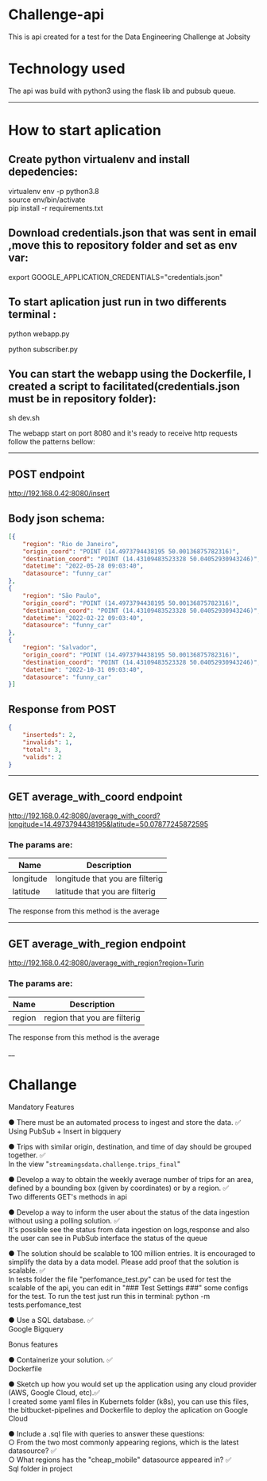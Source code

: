 # Challenge-api
This is api created for a test for the Data Engineering Challenge at Jobsity

# Technology used
The api was build with python3 using the flask lib and pubsub queue.

___

# How to start aplication
## Create python virtualenv and install depedencies:
virtualenv env -p python3.8 <br />
source env/bin/activate <br />
pip install -r requirements.txt

## Download credentials.json  that was sent in email ,move this to repository folder and set as env var:
export GOOGLE_APPLICATION_CREDENTIALS="credentials.json"

## To start aplication just run in two differents terminal :

python webapp.py

python subscriber.py

## You can start the webapp using the Dockerfile, I created a script to facilitated(credentials.json must be in repository folder):
sh dev.sh

The webapp start on port 8080 and it's ready to receive http requests follow the patterns bellow:

___

## POST endpoint
http://192.168.0.42:8080/insert

## Body json schema:
```json
[{
    "region": "Rio de Janeiro",
    "origin_coord": "POINT (14.4973794438195 50.00136875782316)",
    "destination_coord": "POINT (14.43109483523328 50.04052930943246)",
    "datetime": "2022-05-28 09:03:40",
    "datasource": "funny_car"
},
{
    "region": "São Paulo",
    "origin_coord": "POINT (14.4973794438195 50.00136875782316)",
    "destination_coord": "POINT (14.43109483523328 50.04052930943246)",
    "datetime": "2022-02-22 09:03:40",
    "datasource": "funny_car"
},
{
    "region": "Salvador",
    "origin_coord": "POINT (14.4973794438195 50.00136875782316)",
    "destination_coord": "POINT (14.43109483523328 50.04052930943246)",
    "datetime": "2022-10-31 09:03:40",
    "datasource": "funny_car"
}]
```

## Response from POST
```json
{
    "inserteds": 2,
    "invalids": 1,
    "total": 3,
    "valids": 2
}
```
___

## GET average_with_coord endpoint
http://192.168.0.42:8080/average_with_coord?longitude=14.4973794438195&latitude=50.07877245872595

### The params are:

| Name | Description |
| --- | --- |
| longitude | longitude that you are filterig |
| latitude | latitude that you are filterig |

The response from this method is the average
___

## GET average_with_region endpoint
http://192.168.0.42:8080/average_with_region?region=Turin

### The params are:
| Name | Description |
| --- | --- |
| region | region that you are filterig |


The response from this method is the average

__
# Challange

Mandatory Features

● There must be an automated process to ingest and store the data. ✅<br />
Using PubSub + Insert in bigquery

● Trips with similar origin, destination, and time of day should be grouped together. ✅<br />
In the view "`streamingsdata.challenge.trips_final`" 

● Develop a way to obtain the weekly average number of trips for an area, defined by a
bounding box (given by coordinates) or by a region. ✅<br />
Two differents GET's methods in api


● Develop a way to inform the user about the status of the data ingestion without using a
polling solution. ✅<br />
It's possible see the status from data ingestion on logs,response and also the user can see in PubSub interface the status of the queue 


● The solution should be scalable to 100 million entries. It is encouraged to simplify the
data by a data model. Please add proof that the solution is scalable. ✅<br />
In tests folder the file "perfomance_test.py" can be used for test the scalable of the api, you can edit in  "### Test Settings ###" some configs for the test.
To run the test just run this in terminal: python -m tests.perfomance_test 

● Use a SQL database. ✅<br />
Google Bigquery

Bonus features

● Containerize your solution. ✅<br />
Dockerfile

● Sketch up how you would set up the application using any cloud provider (AWS, Google
Cloud, etc).✅<br />
I created some yaml files in Kubernets folder (k8s), you can use this files, the bitbucket-pipelines and Dockerfile to deploy the aplication on Google Cloud

● Include a .sql file with queries to answer these questions: <br />
○ From the two most commonly appearing regions, which is the latest datasource? ✅<br />
○ What regions has the "cheap_mobile" datasource appeared in? ✅<br />
Sql folder in project